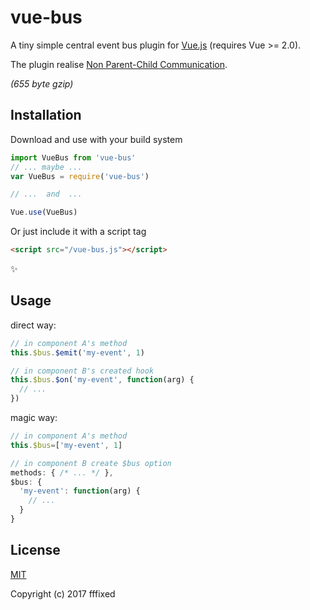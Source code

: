 # vue-bus
A tiny simple central event bus plugin for [Vue.js](//vuejs.org) (requires Vue >= 2.0).

The plugin realise [Non Parent-Child Communication](//vuejs.org/v2/guide/components.html#Non-Parent-Child-Communication).

_(655 byte gzip)_

## Installation
Download and use with your build system
```javascript
import VueBus from 'vue-bus'
// ... maybe ...
var VueBus = require('vue-bus')

// ...  and  ...

Vue.use(VueBus)
```
Or just include it with a script tag
```html
<script src="/vue-bus.js"></script>
```
:sparkles:

## Usage
direct way:
```javascript
// in component A's method
this.$bus.$emit('my-event', 1)

// in component B's created hook
this.$bus.$on('my-event', function(arg) {
  // ...
})
```

magic way:
```javascript
// in component A's method
this.$bus=['my-event', 1]

// in component B create $bus option
methods: { /* ... */ },
$bus: {
  'my-event': function(arg) {
    // ...
  }
}
```

## License
[MIT](//opensource.org/licenses/MIT)

Copyright (c) 2017 fffixed
